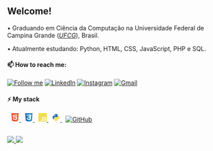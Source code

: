 ## Welcome!


<!---
<img align="right" alt="GIF"
src="https://cdn.discordapp.com/attachments/868299459543592962/915577866333343744/ESGF1kX.gif" width="155" height="230" >
-->

• Graduando em Ciência da Computação na Universidade Federal de Campina Grande ([*UFCG*](https://portal.ufcg.edu.br)), Brasil.

• Atualmente estudando: Python, HTML, CSS, JavaScript, PHP e SQL.

 #### 📫 How to reach me: 
 
[<img src="https://img.shields.io/github/followers/Gangorra?label=Follow%20me&style=social" height="22" title="Follow me" />](https://github.com/Gangorra) 
[<img src="https://img.shields.io/badge/-LinkedIn-%230077B5?style=for-the-badge&logo=linkedin&logoColor=white=https://www.linkedin.com/in/felipe-gangorra-0b99ab170/" height="23" title="LinkedIn" />](https://www.linkedin.com/in/felipe-gangorra-0b99ab170/)
[<img src="https://img.shields.io/badge/-Instagram-%23E4405F?style=for-the-badge&logo=instagram&logoColor=white&link=https://www.instagram.com/felipegangorra/" height="23" title="Instagram" />](https://www.instagram.com/felipegangorra/)
[<img src="https://img.shields.io/badge/Gmail-D14836?style=for-the-badge&logo=gmail&logoColor=white" height="23" title="Gmail" />](mailto:felipe.gangorra@ccc.ufcg.edu.br)


#### :zap: My stack

<p>
  &nbsp;
  <a href="https://developer.mozilla.org/en-US/docs/Web/HTML">
    <img
      src="https://raw.githubusercontent.com/devicons/devicon/master/icons/html5/html5-original.svg"
      alt="HTML"
      title="HTML"
      height="20px"
    />
  </a>
  &nbsp;
  <a href="https://developer.mozilla.org/en-US/docs/Web/CSS">
    <img
      src="https://raw.githubusercontent.com/devicons/devicon/master/icons/css3/css3-original.svg"
      alt="CSS"
      title="CSS"
      height="20px"
    />
  </a>
  &nbsp;
  <a href="https://developer.mozilla.org/en-US/docs/Web/JavaScript">
    <img
      src="https://raw.githubusercontent.com/devicons/devicon/master/icons/javascript/javascript-plain.svg"
      alt="JavaScript"
      title="JavaScript"
      height="20px"
    />
  </a>
  &nbsp;
  <a href="https://developer.mozilla.org/en-US/docs/Glossary/Python">
    <img
      src="https://raw.githubusercontent.com/devicons/devicon/master/icons/python/python-original.svg"
      alt="JavaScript"
      title="JavaScript"
      height="20px"
    />
  </a>
  &nbsp;
  <a href="https://github.com/about">
    <img
      src="https://cdn-icons-png.flaticon.com/512/25/25231.png"
      alt="GitHub"
      title="GitHub"
      height="20px"
    />
  </a>
  
</p>

##

<div>
  <a href="https://github.com/Gangorra">
  <img height="152em" src="https://github-readme-stats.vercel.app/api?username=Gangorra&show_icons=true&theme=ocean_dark&include_all_commits=true&count_private=true" style="max-width: 80%;"/>
  <img height="152em" src="https://github-readme-stats.vercel.app/api/top-langs/?username=Gangorra&layout=compact&langs_count=7&theme=ocean_dark" style="max-width: 80%;"/>
</div>
  
</div>
